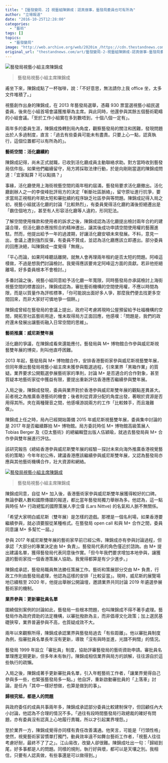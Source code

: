 ```yaml
---
title: "【藝發變局．2】視藝組陳錦成：認真做事，藝發局委員也可有所為"
author: "立場報道"
date: "2016-10-25T12:28:00"
categories:
  - "藝術"
tags: []
topics:
  - "藝發變局"
image: "http://web.archive.org/web/2020im_/https://cdn.thestandnews.com/media/photos/cache/14445122_10153756966271933_8876768091192316074_o_592o0_bLhxn_1200x0.png"
original_url: "thestandnews.com/art/藝發變局-2-視藝組陳錦成-認真做事-藝發局委員也可有所為"
---
```

![藝發局視藝小組主席陳錦成](http://web.archive.org/web/2020im_/https://cdn.thestandnews.com/media/photos/cache/14445122_10153756966271933_8876768091192316074_o_592o0_bLhxn_1200x0.png)

> 藝發局視藝小組主席陳錦成

甫坐下來，陳錦成點了一杯咖啡，說：「不好意思，無法請你上我 office 坐，太多文件堆積了。」

視藝創作出身的陳錦成，在 2013 年藝發局選舉，憑藉 930 票當選視藝小組民選委員，後來在小組首場會議獲推舉為主席。與此同時，他還參與其餘五個藝術範疇的小組會議。「至於工作小組實在多到數唔到，十個八個一定有」。

兩年多的委員生涯，陳錦成換轉到局內角度，觀察藝發局的關注和困難，發現問題出於人多過制度，直言：「過去有些委員可能未有盡責。只要上心一點，認真執行，這個位置都可以有所為的」。

**藝術空間：活化廳續約**

陳錦成記得，尚未正式就職，已收到活化廳成員主動聯絡求助。對方當時收到藝發局信件指，如果他們繼續留守，局方將採取法律行動，於是向剛剛當選的陳錦成問道：「宜家點算？可以點搞？」

事緣，活化廳使用上海街視藝空間的兩年租約屆滿，藝發局要求活化廳撤出。活化廳創辦人之一的李俊峰批評局方的決定「斬斷社區脈絡」，留守原址進行抗爭，要求當局正視租約年期太短和審批續約程序缺乏社區參與等問題。陳錦成記得入局之初，視藝小組就活化廳的討論「比較熱烈」，有委員覺得活化廳約滿後拒絕遷出是「霸住個地方」，甚至有人形容活化廳等人違約，形同犯法。

了解空間使用條款和使用者的訴求之後，陳錦成認為活化廳提出檢討兩年合約的建議合理，但活化廳亦應按照合約精神遷出，讓其後成功申請空間使用權的藝團進駐。然而，他提出給予一年的過渡期，好讓活化廳安頓未來發展。不料，意見一出，會議上遭到強烈反彈，有委員不贊成，並認為活化廳應該立即遷出。部分委員的回應決絕，叫陳錦成一度覺得「無癮」。

「平心而論，如果阿峰聽話離開，就無人會再理兩年租約是否太短的問題。阿峰這樣做，不過是想我們討論檢討。我覺得應該要肯定阿峰這方面的貢獻。若非他拒絕離場，好多委員根本不會檢討。」

多番討論之後，視藝小組同意給予活化廳一年寬限，同時藝發局亦承諾檢討上海街視藝空間的標書設計。陳錦成認為，審批藝術機構的空間使用權，不應以時間為限，而是以質量作為評核標準，「你可能說出面好多人爭，那麼我們便去找更多空間回來，而非大家好可憐地爭一個餅。」

陳錦成曾經在藝發局的會議上提出，政府可考慮將現時公屋預留給予社福機構的空間，開拓至社區藝術用途，惟未取得局方正面回應，他感嘆：「問題是，我們的政府還未發展出讓藝術融入日常空間的思維」。

**藝術推廣：威尼斯雙年展**

活化廳的爭議，在陳錦成看來還能應付。藝發局與 M+ 博物館合作參與威尼斯視藝雙年展的博奕，則叫他直呼困難。

2013 年起，藝發局與 M+ 博物館合作，安排香港藝術家參與威尼斯視藝雙年展，但同年爆出藝發局視藝小組主席未獲參與甄選過程，引來業界「黑箱作業」的質疑。業界要求公開甄選參展藝術家的準則，討論 M+ 是否適合的合作對象，甚至質疑本地藝術家從中獲益有限，要提出重新評估香港應否繼續參與雙年展。

入局之後，陳錦成發現，委員與業界對於香港參與威尼斯雙年展的觀點差異甚大。前者視之為推廣香港藝術的機會；後者則從資源分配的角度出發，著眼於資源是否用得其所。夾在兩種聲音之間，他感嘆游說兩方的工作「比較棘手，而且幾難做」。

陳錦成上任之時，局內已經開始籌備 2015 年威尼斯視藝雙年展，委員集中討論的是 2017 年是否繼續夥拍 M+ 博物館。局方委託時任 M+ 博物館高級策展人 Tobias Berger 及《亞太藝術》的總編輯暨出版人伍穎瑜，就過去藝發局與 M+ 合作參與雙年展進行評估。

該研究報告《總結香港參與威尼斯雙年展的經驗－探討未來向海外推廣香港視覺藝術的策略》今年年初公佈，建議香港應該繼續參與威尼斯雙年展，又認為藝發局亦應與其他藝術機構合作，壯大資源和網絡。

[![藝發局視藝小組主席陳錦成](http://web.archive.org/web/2020im_/https://cdn.thestandnews.com/media/photos/cache/14445131_10153756966276933_6071547268009701020_o_RCE0m_TWMuW_1200x0.png)](http://web.archive.org/web/20210628093332/https://cdn.thestandnews.com/media/photos/cache/14445131_10153756966276933_6071547268009701020_o_RCE0m_TWMuW_1200x0.png)

> 藝發局視藝小組主席陳錦成

陳錦成同意，自從 M+ 加入後，香港藝術家參與威尼斯雙年展獲得較好的口碑。無論參觀人數和國際傳媒的報道，都比當年藝發局獨力舉辦為多。他認為，這一點與時任 M+ 行政總監的國際策展人李立偉 (Lars Nittve) 的名氣和人脈不無關係。

「希望大家明白威尼斯（雙年展）是怎樣的遊戲。那裡是一個名利場，如果香港要繼續參與，就必須要服從某種格式。在藝發局 open call 和與 M+ 合作之間，委員同意讓 M+ 多幫忙一屆。」

參與 2017 年威尼斯雙年展的藝術家早前已經公佈，陳錦成亦有參與討論過程，但承認「大部分的專業決定由 M+ 負責」。藝發局代表的角色僅近於諮詢。由 M+ 提出建議名單，獲得藝發局代表同意後作實。「但今年我們要求增加本地參與，讓獲選的藝術家找一個香港策展人協助。我覺得都算是有少少進步。」

陳錦成承認，藝發局職員無法勝任策展工作。藝術和策展部分交由 M+ 負責，行政工作則由藝發局處理，他認為這樣的安排「比較妥當」。現時，威尼斯的展覽場地已續租至 2020 年，他提出舉辦公開論壇，邀請業界共同討論 2019 年遴選參展藝術家的機制。

**業界參與：更新審批員名單**

圍繞個別案例的討論如此，藝發局一些根本問題，也叫陳錦成不得不著手處理。藝發局作為政府資助的法定機構，以審批撥款為主，而非倡導文化政策；加上選民基礎狹窄，業界普遍參與不高，也質疑成效不大。

兩年以來觀察所得，陳錦成承認業界與藝發局過去「有些距離」。他以審批員制度為例，指審批員名單長年沒有更新，導致「沒有與時並進，光譜不夠闊」的情況。

藝發局 1999 年設立「審批員」制度，協助評審藝發局的藝術資助申請。審批員名單理應定期更新，但多年未有執行。陳錦成相信業界與局方的誤解，往往源自於這些執行的疏懶。

入局之後，陳錦成著手更新審批員名單，引入年輕藝術工作者，「讓業界覺得自己參與多一些，也緊張藝發局多一點。」他自評，重新啟動審批員的「上落車」討論，是任內「其中一樣好想做，也算是做到的事」。

**歸根究柢，都是人的問題**

與政府委任的成員共事兩年多，陳錦成承認部分委員比較建制保守，但回顧任內大小討論，他認為不合理的情況不多。「過往有段時間藝發局行政總裁的確好有問題，亦有委員沒有認真上心地履行責職，所以才引起業界埋怨。」

至於業界一方，陳錦成覺得亦同樣有責任改善溝通。他笑言，可能是「行頭性格」使然，視覺藝術家習慣單打獨鬥，動員效率遠不如舞台藝術工作者，「視藝人往往考慮好耐，最終不了了之」。江山易改，改變人卻很難。陳錦成吐出一句：「歸結到尾，好多事都是人的問題。同樣的規則，執行好與壞，都可以是天壤之別。我相信，只要有人認真做，有些事還是可以做得到。」
